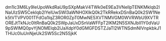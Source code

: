 dm1lc3M6Ly9leUpoWkdRaU9pSXpMakV4TWk0eE9Ea3VNellpTENKMklqb2lNaUlzSW5Ceklqb2lYelUwSWl3aWNHOXlkQ0k2TkRRekxDSnBaQ0k2SW1Nek5tVTVPV001TFdOa1lqZ3ROR0ZpT0MwNE5XVTNMVGM0WVRWbU9XVTROREJtTkNJc0ltRnBaQ0k2SWpJaUxDSnVaWFFpT2lKM2N5SXNJblI1Y0dVaU9pSWlMQ0pvYjNOMElqb2lJaXdpY0dGMGFDSTZJaTl2WTNSdmNIVnpkbkJ1THlJc0luUnNjeUk2SW5Sc2N5SjkK